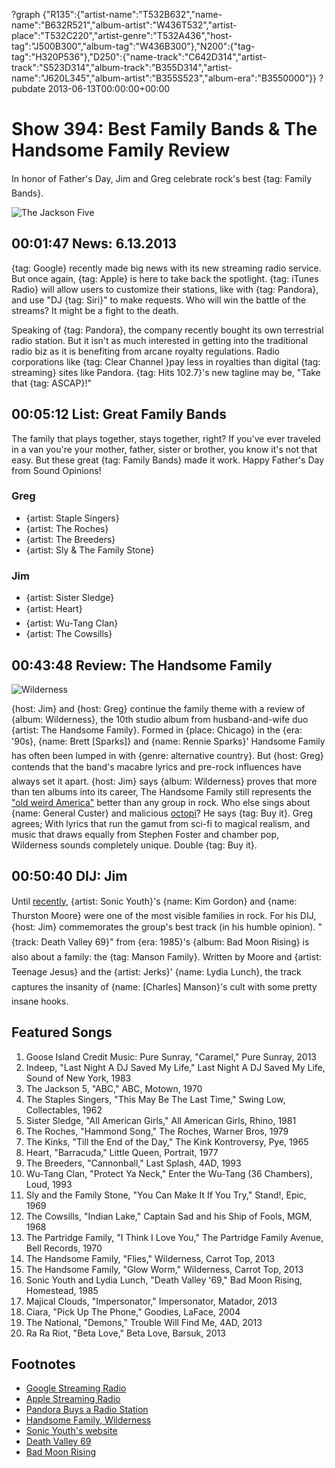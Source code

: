 ?graph {"R135":{"artist-name":"T532B632","name-name":"B632R521","album-artist":"W436T532","artist-place":"T532C220","artist-genre":"T532A436","host-tag":"J500B300","album-tag":"W436B300"},"N200":{"tag-tag":"H320P536"},"D250":{"name-track":"C642D314","artist-track":"S523D314","album-track":"B355D314","artist-name":"J620L345","album-artist":"B355S523","album-era":"B3550000"}}
?pubdate 2013-06-13T00:00:00+00:00

# Show 394: Best Family Bands & The Handsome Family Review
In honor of Father's Day, Jim and Greg celebrate rock's best {tag: Family Bands}.

![The Jackson Five](http://static.soundopinions.org/images/2013/jacksonfive.jpg)

## 00:01:47 News: 6.13.2013
{tag: Google} recently made big news with its new streaming radio service. But once again, {tag: Apple} is here to take back the spotlight. {tag: iTunes Radio} will allow users to customize their stations, like with {tag: Pandora}, and use "DJ {tag: Siri}" to make requests. Who will win the battle of the streams? It might be a fight to the death.

Speaking of {tag: Pandora}, the company recently bought its own terrestrial radio station. But it isn't as much interested in getting into the traditional radio biz as it is benefiting from arcane royalty regulations. Radio corporations like {tag: Clear Channel }pay less in royalties than digital {tag: streaming} sites like Pandora. {tag: Hits 102.7}'s new tagline may be, "Take that {tag: ASCAP}!"

## 00:05:12 List: Great Family Bands
The family that plays together, stays together, right? If you've ever traveled in a van you're your mother, father, sister or brother, you know it's not that easy. But these great {tag: Family Bands} made it work. Happy Father's Day from Sound Opinions!

### Greg
- {artist: Staple Singers}
- {artist: The Roches}
- {artist: The Breeders}
- {artist: Sly & The Family Stone}

### Jim
- {artist: Sister Sledge}
- {artist: Heart}
- {artist: Wu-Tang Clan}
- {artist: The Cowsills}

## 00:43:48 Review: The Handsome Family
![Wilderness](http://is5.mzstatic.com/image/thumb/Music2/v4/b9/ae/91/b9ae913f-01ca-8c17-2252-8c1be6234bcd/source/600x600bb.jpg "4671022/641361909")

{host: Jim} and {host: Greg} continue the family theme with a review of {album: Wilderness}, the 10th studio album from husband-and-wife duo {artist: The Handsome Family}. Formed in {place: Chicago} in the {era: '90s}, {name: Brett [Sparks]} and {name: Rennie Sparks}' Handsome Family has often been lumped in with {genre: alternative country}. But {host: Greg} contends that the band's macabre lyrics and pre-rock influences have always set it apart. {host: Jim} says {album: Wilderness} proves that more than ten albums into its career, The Handsome Family still represents the ["old weird America"](http://us.macmillan.com/theoldweirdamerica/GreilMarcus)  better than any group in rock. Who else sings about {name: General Custer} and malicious [octopi](http://www.youtube.com/watch?v=w-NHP_B-b7k)? He says {tag: Buy it}. Greg agrees; With lyrics that run the gamut from sci-fi to magical realism, and music that draws equally from Stephen Foster and chamber pop, Wilderness sounds completely unique. Double {tag: Buy it}.

## 00:50:40 DIJ: Jim
Until [recently](http://www.newyorker.com/reporting/2013/06/03/130603fa_fact_halberstadt), {artist: Sonic Youth}'s {name: Kim Gordon} and {name: Thurston Moore} were one of the most visible families in rock. For his DIJ, {host: Jim} commemorates the group's best track (in his humble opinion). "{track: Death Valley 69}" from {era: 1985}'s {album: Bad Moon Rising} is also about a family: the {tag: Manson Family}. Written by Moore and {artist: Teenage Jesus} and the {artist: Jerks}' {name: Lydia Lunch}, the track captures the insanity of {name: [Charles] Manson}'s cult with some pretty insane hooks.

## Featured Songs
1. Goose Island Credit Music: Pure Sunray, "Caramel," Pure Sunray, 2013
2. Indeep, "Last Night A DJ Saved My Life," Last Night A DJ Saved My Life, Sound of New York, 1983
3. The Jackson 5, "ABC," ABC, Motown, 1970
4. The Staples Singers, "This May Be The Last Time," Swing Low, Collectables, 1962
5. Sister Sledge, "All American Girls," All American Girls, Rhino, 1981
6. The Roches, "Hammond Song," The Roches, Warner Bros, 1979
7. The Kinks, "Till the End of the Day," The Kink Kontroversy, Pye, 1965
8. Heart, "Barracuda," Little Queen, Portrait, 1977
9. The Breeders, "Cannonball," Last Splash, 4AD, 1993
10. Wu-Tang Clan, "Protect Ya Neck," Enter the Wu-Tang (36 Chambers), Loud, 1993
11. Sly and the Family Stone, "You Can Make It If You Try," Stand!, Epic, 1969
12. The Cowsills, "Indian Lake," Captain Sad and his Ship of Fools, MGM, 1968
13. The Partridge Family, "I Think I Love You," The Partridge Family Avenue, Bell Records, 1970
14. The Handsome Family, "Flies," Wilderness, Carrot Top, 2013
15. The Handsome Family, "Glow Worm," Wilderness, Carrot Top, 2013
16. Sonic Youth and Lydia Lunch, "Death Valley '69," Bad Moon Rising, Homestead, 1985
17. Majical Clouds, "Impersonator," Impersonator, Matador, 2013
18. Ciara, "Pick Up The Phone," Goodies, LaFace, 2004
19. The National, "Demons," Trouble Will Find Me, 4AD, 2013
20. Ra Ra Riot, "Beta Love," Beta Love, Barsuk, 2013

## Footnotes
- [Google Streaming Radio](http://www.wired.co.uk/news/archive/2013-05/31/google-all-access-ios)
- [Apple Streaming Radio](http://news.cnet.com/8301-13579_3-57588505-37/meet-itunes-radio-apples-long-awaited-streaming-music-service/)
- [Pandora Buys a Radio Station](http://www.businessweek.com/articles/2013-06-12/to-make-a-point-about-royalties-pandora-buys-a-radio-station)
- [Handsome Family, Wilderness](http://www.handsomefamily.com/Nmerch.html#cd)
- [Sonic Youth's website](http://www.sonicyouth.com/)
- [Death Valley 69](http://www.youtube.com/watch?v=9k0dJEkzXc4)
- [Bad Moon Rising](http://sonicyouth.kungfustore.com/category/80-music/product/2791-bad-moon-rising-180g-blue-vinyl-lp-sonr09-lp)
